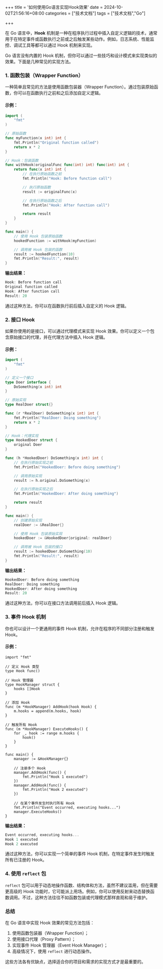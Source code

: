 +++
title = '如何使用Go语言实现Hook效果'
date = 2024-10-02T21:56:16+08:00
categories =  ["技术文档"] 
tags = ["技术文档","Go"]

+++

在 Go 语言中，**Hook** 机制是一种在程序执行过程中插入自定义逻辑的技术，通常用于在特定事件或函数执行之前或之后触发某些动作。例如，日志系统、性能监控、调试工具等都可以通过 Hook 机制来实现。

Go 语言没有内置的 Hook 机制，但你可以通过一些技巧和设计模式来实现类似的效果。下面是几种常见的实现方法。

### 1. **函数包装（Wrapper Function）**

一种简单且常见的方法是使用函数包装器（Wrapper Function）。通过包装原始函数，你可以在函数执行之前和之后添加自定义逻辑。

#### 示例：

```go
import (
    "fmt"
)

// 原始函数
func myFunction(x int) int {
    fmt.Println("Original function called")
    return x * 2
}

// Hook：包装函数
func withHook(originalFunc func(int) int) func(int) int {
    return func(x int) int {
        // 在执行原始函数之前
        fmt.Println("Hook: Before function call")

        // 执行原始函数
        result := originalFunc(x)

        // 在执行原始函数之后
        fmt.Println("Hook: After function call")

        return result
    }
}

func main() {
    // 使用 Hook 包装原始函数
    hookedFunction := withHook(myFunction)

    // 调用被 Hook 包装的函数
    result := hookedFunction(10)
    fmt.Println("Result:", result)
}
```

**输出结果：**

```c
Hook: Before function call
Original function called
Hook: After function call
Result: 20
```

通过这种方法，你可以在函数执行前后插入自定义的 Hook 逻辑。

### 2. **接口 Hook**

如果你使用的是接口，可以通过代理模式来实现 Hook 效果。你可以定义一个包含原始接口的代理，并在代理方法中插入 Hook 逻辑。

#### 示例：

```go
import (
    "fmt"
)

// 定义一个接口
type Doer interface {
    DoSomething(x int) int
}

// 原始实现
type RealDoer struct{}

func (r *RealDoer) DoSomething(x int) int {
    fmt.Println("RealDoer: Doing something")
    return x * 2
}

// Hook：代理实现
type HookedDoer struct {
    original Doer
}

func (h *HookedDoer) DoSomething(x int) int {
    // 在执行原始实现之前
    fmt.Println("HookedDoer: Before doing something")

    // 调用原始实现
    result := h.original.DoSomething(x)

    // 在执行原始实现之后
    fmt.Println("HookedDoer: After doing something")

    return result
}

func main() {
    // 创建原始实现
    realDoer := &RealDoer{}

    // 使用 Hook 包装原始实现
    hookedDoer := &HookedDoer{original: realDoer}

    // 调用被 Hook 包装的接口
    result := hookedDoer.DoSomething(10)
    fmt.Println("Result:", result)
}
```

**输出结果：**

```c
HookedDoer: Before doing something
RealDoer: Doing something
HookedDoer: After doing something
Result: 20
```

通过这种方法，你可以在接口方法调用前后插入 Hook 逻辑。

### 3. **事件 Hook 机制**

你也可以设计一个更通用的事件 Hook 机制，允许在程序的不同部分注册和触发 Hook。

#### 示例：

```Golang
import "fmt"

// 定义 Hook 类型
type Hook func()

// Hook 管理器
type HookManager struct {
    hooks []Hook
}

// 添加 Hook
func (m *HookManager) AddHook(hook Hook) {
    m.hooks = append(m.hooks, hook)
}

// 触发所有 Hook
func (m *HookManager) ExecuteHooks() {
    for _, hook := range m.hooks {
        hook()
    }
}

func main() {
    manager := &HookManager{}

    // 注册多个 Hook
    manager.AddHook(func() {
        fmt.Println("Hook 1 executed")
    })
    manager.AddHook(func() {
        fmt.Println("Hook 2 executed")
    })

    // 在某个事件发生时执行所有 Hook
    fmt.Println("Event occurred, executing hooks...")
    manager.ExecuteHooks()
}
```

**输出结果：**

```c
Event occurred, executing hooks...
Hook 1 executed
Hook 2 executed
```

通过这种方法，你可以实现一个简单的事件 Hook 机制，在特定事件发生时触发所有已注册的 Hook。

### 4. **使用 `reflect` 包**

`reflect` 包可以用于动态地操作函数、结构体和方法，虽然不建议滥用，但在需要更高级的 Hook 功能时，它可能派上用场。例如，你可以使用反射来动态替换函数调用。不过，这种方法往往不如函数包装或代理模式那样直观和易于维护。

### 总结

在 Go 语言中实现 Hook 效果的常见方法包括：

1. 使用函数包装器（Wrapper Function）；
2. 使用接口代理（Proxy Pattern）；
3. 实现事件 Hook 管理器（Event Hook Manager）；
4. 高级情况下，使用 `reflect` 进行动态操作。

这些方法各有优缺点，选择适合你的项目和需求的实现方式才是最重要的。

